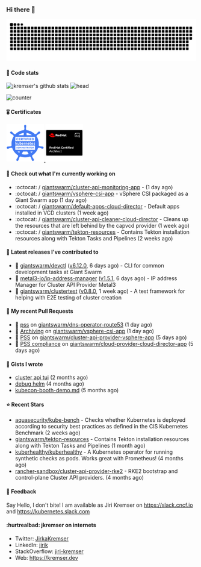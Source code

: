 ### Hi there 👋

![GitHub Snake](github-snake-dark.svg)

#### 📱 Code stats

![jkremser's github stats](https://github-readme-stats.vercel.app/api?username=jkremser&count_private=true&show_icons=true&hide_border=false&theme=tokyonight&title_color=5bcdec&bg_color=0d1117&border_radius=false) ![head](https://user-images.githubusercontent.com/535866/175570014-71166aaa-95f7-4a4f-869c-93a16481de4e.jpeg)



![counter](https://komarev.com/ghpvc/?username=jkremser&color=5bcdec&style=for-the-badge)

#### 🎖 Certificates
<p align="left">
    <a href="https://www.credly.com/badges/8ca716d9-fa9b-42e6-b4a1-ad043baf5396/public_url">
        <img src="https://raw.githubusercontent.com/cncf/artwork/master/other/cka/color/kubernetes-cka-color.png" alt="https://www.credly.com/badges/8ca716d9-fa9b-42e6-b4a1-ad043baf5396/public_url" width="100" height="100"/>
    </a>
    <a href="https://rhtapps.redhat.com/verify/?certId=120-194-022">
        <img src="./rhca.png" alt="https://rhtapps.redhat.com/verify/?certId=120-194-022" width="100" height="100"/>
    </a>
</p>

#### 👷 Check out what I'm currently working on

- :octocat: / [giantswarm/cluster-api-monitoring-app](https://github.com/giantswarm/cluster-api-monitoring-app) -  (1 day ago)
- :octocat: / [giantswarm/vsphere-csi-app](https://github.com/giantswarm/vsphere-csi-app) - vSphere CSI packaged as a Giant Swarm app (1 day ago)
- :octocat: / [giantswarm/default-apps-cloud-director](https://github.com/giantswarm/default-apps-cloud-director) - Default apps installed in VCD clusters (1 week ago)
- :octocat: / [giantswarm/cluster-api-cleaner-cloud-director](https://github.com/giantswarm/cluster-api-cleaner-cloud-director) - Cleans up the resources that are left behind by the capvcd provider (1 week ago)
- :octocat: / [giantswarm/tekton-resources](https://github.com/giantswarm/tekton-resources) - Contains Tekton installation resources along with Tekton Tasks and Pipelines (2 weeks ago)

#### 🔭 Latest releases I've contributed to

- 🎉 [giantswarm/devctl](https://github.com/giantswarm/devctl) ([v6.12.0](https://github.com/giantswarm/devctl/releases/tag/v6.12.0), 6 days ago) - CLI for common development tasks at Giant Swarm
- 🎉 [metal3-io/ip-address-manager](https://github.com/metal3-io/ip-address-manager) ([v1.5.1](https://github.com/metal3-io/ip-address-manager/releases/tag/v1.5.1), 6 days ago) - IP address Manager for Cluster API Provider Metal3
- 🎉 [giantswarm/clustertest](https://github.com/giantswarm/clustertest) ([v0.8.0](https://github.com/giantswarm/clustertest/releases/tag/v0.8.0), 1 week ago) - A test framework for helping with E2E testing of cluster creation

#### 🔨 My recent Pull Requests

- 💪 [pss](https://github.com/giantswarm/dns-operator-route53/pull/136) on [giantswarm/dns-operator-route53](https://github.com/giantswarm/dns-operator-route53) (1 day ago)
- 💪 [Archiving](https://github.com/giantswarm/vsphere-csi-app/pull/9) on [giantswarm/vsphere-csi-app](https://github.com/giantswarm/vsphere-csi-app) (1 day ago)
- 💪 [PSS](https://github.com/giantswarm/cluster-api-provider-vsphere-app/pull/81) on [giantswarm/cluster-api-provider-vsphere-app](https://github.com/giantswarm/cluster-api-provider-vsphere-app) (5 days ago)
- 💪 [PSS compliance](https://github.com/giantswarm/cloud-provider-cloud-director-app/pull/62) on [giantswarm/cloud-provider-cloud-director-app](https://github.com/giantswarm/cloud-provider-cloud-director-app) (5 days ago)

#### 📓 Gists I wrote

- [cluster api tui](https://gist.github.com/176c5bae04a9db8feea0f72217e8eff5) (2 months ago)
- [debug helm](https://gist.github.com/40bc6009eefdea63b57854becf8409a5) (4 months ago)
- [kubecon-booth-demo.md](https://gist.github.com/8ec12c94e4ff2fc8aa0ee0754363a035) (5 months ago)

#### ⭐ Recent Stars

- [aquasecurity/kube-bench](https://github.com/aquasecurity/kube-bench) - Checks whether Kubernetes is deployed according to security best practices as defined in the CIS Kubernetes Benchmark (2 weeks ago)
- [giantswarm/tekton-resources](https://github.com/giantswarm/tekton-resources) - Contains Tekton installation resources along with Tekton Tasks and Pipelines (1 month ago)
- [kuberhealthy/kuberhealthy](https://github.com/kuberhealthy/kuberhealthy) - A Kubernetes operator for running synthetic checks as pods. Works great with Prometheus! (4 months ago)
- [rancher-sandbox/cluster-api-provider-rke2](https://github.com/rancher-sandbox/cluster-api-provider-rke2) - RKE2 bootstrap and control-plane Cluster API providers. (4 months ago)

#### 💬 Feedback

Say Hello, I don't bite! I am available as Jiri Kremser on https://slack.cncf.io and https://kubernetes.slack.com


#### :hurtrealbad: jkremser on internets

- Twitter: <a href="https://twitter.com/JirkaKremser">JirkaKremser</a>
- LinkedIn: <a href="https://www.linkedin.com/in/jirik/">jirik</a>
- StackOverflow: <a href="https://stackoverflow.com/users/1594980/jiri-kremser">jiri-kremser</a>
- Web: https://kremser.dev
